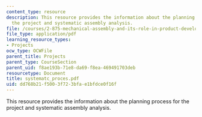 ```yaml
---
content_type: resource
description: This resource provides the information about the planning process for
  the project and systematic assembly analysis.
file: /courses/2-875-mechanical-assembly-and-its-role-in-product-development-fall-2004/dd768b21f5003f723bfae1bfdce0f16f_systematc_proces.pdf
file_type: application/pdf
learning_resource_types:
- Projects
ocw_type: OCWFile
parent_title: Projects
parent_type: CourseSection
parent_uid: f8ae193b-71e8-da69-f8ea-469491703deb
resourcetype: Document
title: systematc_proces.pdf
uid: dd768b21-f500-3f72-3bfa-e1bfdce0f16f
---
```

This resource provides the information about the planning process for the project and systematic assembly analysis.


